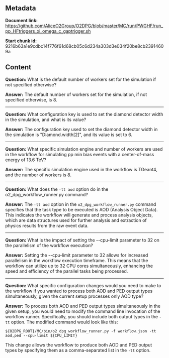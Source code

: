 ## Metadata

**Document link:** https://github.com/AliceO2Group/O2DPG/blob/master/MC/run/PWGHF/run_pp_HFtriggers_xi_omega_c_gaptrigger.sh

**Start chunk id:** 9216b63a1e9cdbc14f776f61d68cb05c6d234a303d3e034f20be8cb23914609a

## Content

**Question:** What is the default number of workers set for the simulation if not specified otherwise?

**Answer:** The default number of workers set for the simulation, if not specified otherwise, is 8.

---

**Question:** What configuration key is used to set the diamond detector width in the simulation, and what is its value?

**Answer:** The configuration key used to set the diamond detector width in the simulation is "Diamond.width[2]", and its value is set to 6.

---

**Question:** What specific simulation engine and number of workers are used in the workflow for simulating pp min bias events with a center-of-mass energy of 13.6 TeV?

**Answer:** The specific simulation engine used in the workflow is TGeant4, and the number of workers is 8.

---

**Question:** What does the `-tt aod` option do in the o2_dpg_workflow_runner.py command?

**Answer:** The `-tt aod` option in the `o2_dpg_workflow_runner.py` command specifies that the task type to be executed is AOD (Analysis Object Data). This indicates the workflow will generate and process analysis objects, which are data structures used for further analysis and extraction of physics results from the raw event data.

---

**Question:** What is the impact of setting the --cpu-limit parameter to 32 on the parallelism of the workflow execution?

**Answer:** Setting the --cpu-limit parameter to 32 allows for increased parallelism in the workflow execution timeframe. This means that the workflow can utilize up to 32 CPU cores simultaneously, enhancing the speed and efficiency of the parallel tasks being processed.

---

**Question:** What specific configuration changes would you need to make to the workflow if you wanted to process both AOD and PED output types simultaneously, given the current setup processes only AOD type?

**Answer:** To process both AOD and PED output types simultaneously in the given setup, you would need to modify the command line invocation of the workflow runner. Specifically, you should include both output types in the `-tt` option. The modified command would look like this:

```
${O2DPG_ROOT}/MC/bin/o2_dpg_workflow_runner.py -f workflow.json -tt aod,ped --cpu-limit ${CPU_LIMIT}
```

This change allows the workflow to produce both AOD and PED output types by specifying them as a comma-separated list in the `-tt` option.